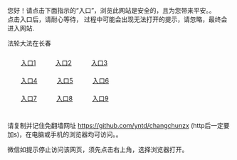 您好！请点击下面指示的“入口”，浏览此网站是安全的，且为您带来平安。。 <br/>
点击入口后，请耐心等待， 过程中可能会出现无法打开的提示，请忽略，最终会进入网站. </br>

法轮大法在长春<br/>
<div style="padding:10px"><a style="margin:20px" target="_blank" href="https://d213v4csj9zkex.cloudfront.net/2Qpsp?reyfzhdh" id="ccLink1" rel="nofollow">入口1</a> <a target="_blank" style="margin:20px" href="https://dqvt6he9h4h3b.cloudfront.net/2Qpsp?bxmai" id="ccLink2" rel="nofollow">入口2</a> <a style="margin:20px" target="_blank" href="https://d32skhzyoy6bcp.cloudfront.net/2Qpsp?pianj" id="ccLink3" rel="nofollow">入口3</a></div>

<div style="padding:10px" ><a style="margin:20px" target="_blank" href="https://d213v4csj9zkex.cloudfront.net/2Qpsp?reyfzhdh" id="ccLink4" rel="nofollow">入口4</a> <a style="margin:20px" href="https://dqvt6he9h4h3b.cloudfront.net/2Qpsp?bxmai" target="_blank" id="ccLink5" rel="nofollow">入口5</a> <a style="margin:20px" href="https://d32skhzyoy6bcp.cloudfront.net/2Qpsp?pianj" target="_blank" id="ccLink6" rel="nofollow">入口6</a></div>

<div style="padding:10px"><a style="margin:20px" target="_blank" href="https://d213v4csj9zkex.cloudfront.net/2Qpsp?reyfzhdh" id="ccLink7" rel="nofollow">入口7</a> <a style="margin:20px" href="https://dqvt6he9h4h3b.cloudfront.net/2Qpsp?bxmai" target="_blank" id="ccLink8" rel="nofollow">入口8</a> <a style="margin:20px" target="_blank" href="https://d32skhzyoy6bcp.cloudfront.net/2Qpsp?pianj" id="ccLink9" rel="nofollow">入口9</a></div>

<br/>



请复制并记住免翻墙网址 https://github.com/yntd/changchunzx (http后一定要加s)，在电脑或手机的浏览器均可访问。。<br/>

微信如提示停止访问该网页，须先点击右上角，选择浏览器打开。

